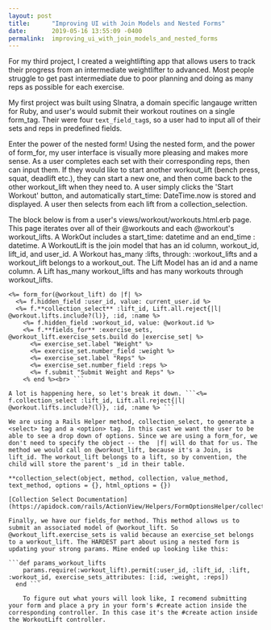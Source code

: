 ```yaml
---
layout: post
title:      "Improving UI with Join Models and Nested Forms"
date:       2019-05-16 13:55:09 -0400
permalink:  improving_ui_with_join_models_and_nested_forms
---
```



For my third project, I created a weightlifting app that allows users to track their progress from an intermediate weightlifter  to advanced. Most people struggle to get past intermediate due to poor planning and doing as many reps as possible for each exercise.

My first project was built using SInatra, a domain specific langauge written for Ruby, and user's would submit their workout routines on a single form_tag. Their were four `text_field_tag`s, so a user had to input all of their sets and reps in predefined fields. 

Enter the power of the nested form! Using the nested form, and the power of form_for, my user interface is visually more pleasing and makes more sense. As a user completes each set with their corresponding reps, then can input them. If they would like to start another workout_lift (bench press, squat, deadlift etc.), they can start a new one, and then come back to the other workout_lift when they need to.  A user simply clicks the 'Start Workout' button, and automatically start_time: DateTime.now is stored and displayed. A user then selects from each lift from a collection_selection. 

The block below is from a user's views/workout/workouts.html.erb page. This page iterates over all of their @workouts and each @workout's workout_lifts. A WorkOut includes a start_time: datetime and an end_time : datetime. A WorkoutLift is the join model that has an id column, workout_id, lift_id, and user_id. A Workout has_many :lifts, through: :workout_lifts and a workout_lift belongs to a workout_out. The Lift Model has an id and a name column. A Lift has_many workout_lifts and has many workouts through workout_lifts. 

```<h2> Add Exercise to Workout <h2> 
<%= form_for(@workout_lift) do |f| %> 
  <%= f.hidden_field :user_id, value: current_user.id %> 
  <%= f.**collection_select** :lift_id, Lift.all.reject{|l| @workout.lifts.include?(l)}, :id, :name %> 
    <%= f.hidden_field :workout_id, value: @workout.id %> 
    <%= f.**fields_for** :exercise_sets, @workout_lift.exercise_sets.build do |exercise_set| %> 
      <%= exercise_set.label "Weight" %> 
      <%= exercise_set.number_field :weight %> 
      <%= exercise_set.label "Reps" %> 
      <%= exercise_set.number_field :reps %> 
      <%= f.submit "Submit Weight and Reps" %> 
    <% end %><br> ```
		
A lot is happening here, so let's break it down. ```<%= f.collection_select :lift_id, Lift.all.reject{|l| @workout.lifts.include?(l)}, :id, :name %> ``` 

We are using a Rails Helper method, collection_select, to generate a <select> tag and a <option> tag. In this cast we want the user to be able to see a drop down of options. Since we are using a form_for, we don't need to specify the object -- the  |f| will do that for us. The method we would call on @workout_lift, because it's a Join, is lift_id. The workout_lift belongs to a lift, so by convention, the child will store the parent's _id in their table. 

**collection_select(object, method, collection, value_method, text_method, options = {}, html_options = {})

[Collection Select Documentation] (https://apidock.com/rails/ActionView/Helpers/FormOptionsHelper/collection_select) 

Finally, we have our fields_for method. This method allows us to submit an associated model of @workout_lift. So @workout_lift.exercise_sets is valid because an exercise_set belongs to a workout_lift. The HARDEST part about using a nested form is updating your strong params. Mine ended up looking like this: 

```def params_workout_lifts 
    params.require(:workout_lift).permit(:user_id, :lift_id, :lift, :workout_id, exercise_sets_attributes: [:id, :weight, :reps])
  end ```
	
	To figure out what yours will look like, I recomend submitting your form and place a pry in your form's #create action inside the corresponding controller. In this case it's the #create action inside the WorkoutLift controller. 
	



